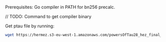 Prerequisites: Go compiler in PATH for bn256 precalc.


// TODO: Command to get compiler binary

Get ptau file by running:

```sh
wget https://hermez.s3-eu-west-1.amazonaws.com/powersOfTau28_hez_final_21.ptau -O pot21_final.ptau
```
